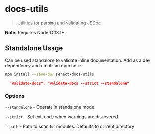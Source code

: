 # docs-utils

> Utilities for parsing and validating JSDoc

**Note:** Requires Node 14.13.1+.

## Standalone Usage

Can be used standalone to validate inline documentation.  Add as a dev dependency and create an npm task:

```sh
npm install --save-dev @enact/docs-utils
```

```json
  "validate-docs": "validate-docs --strict --standalone"
```

### Options

`--standalone` - Operate in standalone mode

`--strict` - Set exit code when warnings are discovered

`--path` - Path to scan for modules. Defaults to current directory
